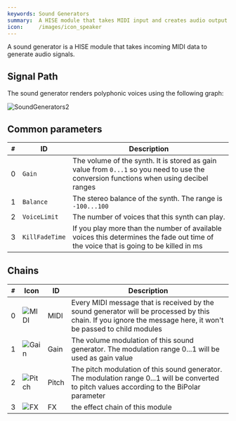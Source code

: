 ```yaml
---
keywords: Sound Generators
summary:  A HISE module that takes MIDI input and creates audio output.
icon:     /images/icon_speaker
---
```


A sound generator is a HISE module that takes incoming MIDI data to generate audio signals.

## Signal Path

The sound generator renders polyphonic voices using the following graph:

![SoundGenerators2](/images/custom/soundgenerators2.svg:1200px) 

## Common parameters

| `#` | ID | Description |
| - | --- | ----------- |
| 0 | `Gain` | The volume of the synth. It is stored as gain value from `0...1` so you need to use the conversion functions when using decibel ranges |
| 1 | `Balance` | The stereo balance of the synth. The range is `-100...100` |
| 2 | `VoiceLimit` | The number of voices that this synth can play. |
| 3 | `KillFadeTime` | If you play more than the number of available voices this determines the fade out time of the voice that is going to be killed in ms |

## Chains 
| `#` | Icon | ID | Description |
| - | - | --- | ----------- |
| 0 | ![MIDI](/images/icon_midi:32px) | MIDI | Every MIDI message that is received by the sound generator will be processed by this chain. If you ignore the message here, it won't be passed to child modules |
| 1 | ![Gain](/images/icon_gain:32px) | Gain | The volume modulation of this sound generator. The modulation range 0...1 will be used as gain value |
| 2 | ![Pitch](/images/icon_pitch:32px) | Pitch | The pitch modulation of this sound generator. The modulation range 0...1 will be converted to pitch values according to the BiPolar parameter |
| 3 | ![FX](/images/icon_fx:32px) | FX | the effect chain of this module |

